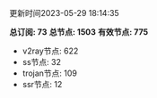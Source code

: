 更新时间2023-05-29 18:14:35

**总订阅: 73**
**总节点: 1503**
**有效节点: 775**
- v2ray节点: 622
- ss节点: 32
- trojan节点: 109
- ssr节点: 12
